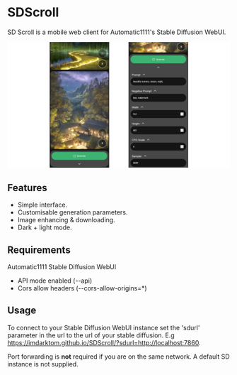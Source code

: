 # SDScroll
SD Scroll is a mobile web client for Automatic1111's Stable Diffusion WebUI.

![](https://raw.githubusercontent.com/ImDarkTom/SDScroll/main/gitpreview.png)

## Features
- Simple interface.
- Customisable generation parameters.
- Image enhancing & downloading.
- Dark + light mode.

## Requirements
Automatic1111 Stable Diffusion WebUI
- API mode enabled (--api)
- Cors allow headers (--cors-allow-origins=*)

## Usage
To connect to your Stable Diffusion WebUI instance set the 'sdurl' parameter in the url to the url of your stable diffusion. E.g https://imdarktom.github.io/SDScroll/?sdurl=http://localhost:7860. 

Port forwarding is **not** required if you are on the same network. A default SD instance is not supplied.
